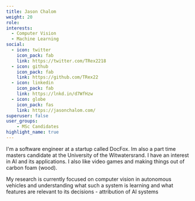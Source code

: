 ```yaml
---
title: Jason Chalom
weight: 20
role:
interests:
  - Computer Vision
  - Machine Learning 
social:
  - icon: twitter
    icon_pack: fab
    link: https://twitter.com/TRex2218
  - icon: github
    icon_pack: fab
    link: https://github.com/TRex22
  - icon: linkedin
    icon_pack: fab
    link: https://lnkd.in/d7WfHzw
  - icon: globe
    icon_pack: fas
    link: https://jasonchalom.com/
superuser: false
user_groups:
    - MSc Candidates 
highlight_name: true
---
```

  
I'm a software engineer at a startup called DocFox. Im also a part time masters candidate at the University of the Witwatersrand. I have an interest in AI and its applications. I also like video games and making things out of carbon foam (wood).

My research is currently focused on computer vision in autonomous vehicles and understanding what such a system is learning and what features are relevant to its decisions - attribution of AI systems

